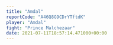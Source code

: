 ```yaml
---
title: "Amdal"
reportCode: "A46Q8G9CDrYTftdK"
player: "Amdal"
fight: "Prince Malchezaar"
date: 2021-07-11T18:57:14.471000+00:00
---
```

